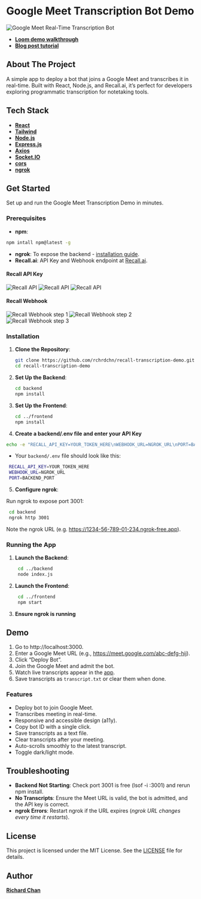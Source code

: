 # Google Meet Transcription Bot Demo

![Google Meet Real-Time Transcription Bot](frontend/public/demo.png "Google Meet Real-Time Transcription Bot")

- [**Loom demo walkthrough**](https://www.loom.com/share/85eaab3a06e34665832e42769974fdfa?sid=4ac404a4-8932-4bf1-9a2d-81d7475e393d)
- [**Blog post tutorial**](https://docs.google.com/document/d/1y_ftakJSWyB6PH-ETm824ZRIVGAbzppdmxJM45G5XVU/edit?usp=sharing)


## About The Project

A simple app to deploy a bot that joins a Google Meet and transcribes it in real-time. Built with React, Node.js, and Recall.ai, it’s perfect for developers exploring programmatic transcription for notetaking tools.

## Tech Stack
- [**React**](https://react.dev/)
- [**Tailwind**](https://tailwindcss.com/)
- [**Node.js**](https://nodejs.org)
- [**Express.js**](https://expressjs.com/)
- [**Axios**](https://axios-http.com/)
- [**Socket.IO**](https://socket.io/)
- [**cors**](https://www.npmjs.com/package/cors)
- [**ngrok**](https://ngrok.com)

## Get Started
Set up and run the Google Meet Transcription Demo in minutes.

### Prerequisites
- **npm**:
```bash
npm intall npm@latest -g
```
- **ngrok**: To expose the backend - [installation guide](https://ngrok.com).
- **Recall.ai**: API Key and Webhook endpoint at [Recall.ai](https://recall.ai).

#### Recall API Key

![Recall API](frontend/public/api.png "Recall API")
![Recall API](frontend/public/api2.png "Recall API")
![Recall API](frontend/public/api3.png "Recall API")

#### Recall Webhook

![Recall Webhook step 1](frontend/public/webhook1.png "Recall Webhook step 1")
![Recall Webhook step 2](frontend/public/webhook2.png "Recall Webhook step 2")
![Recall Webhook step 3](frontend/public/webhook3.png "Recall Webhook step 3")

### Installation

1. **Clone the Repository**:

   ```bash
   git clone https://github.com/rchrdchn/recall-transcription-demo.git
   cd recall-transcription-demo

2. **Set Up the Backend**:

   ```bash
   cd backend
   npm install

3. **Set Up the Frontend**:

   ```bash
   cd ../frontend
   npm install

4. **Create a backend/.env file and enter your API Key**

  ```bash
  echo -e "RECALL_API_KEY=YOUR_TOKEN_HERE\nWEBHOOK_URL=NGROK_URL\nPORT=BACKEND_PORT" > ../backend/.env
   ```

  - Your `backend/.env` file should look like this:

   ```bash
    RECALL_API_KEY=YOUR_TOKEN_HERE
    WEBHOOK_URL=NGROK_URL
    PORT=BACKEND_PORT
   ```

5. **Configure ngrok**:

  Run ngrok to expose port 3001:

   ```bash
    cd backend
    ngrok http 3001
   ```

  Note the ngrok URL (e.g. https://1234-56-789-01-234.ngrok-free.app).

### Running the App

1. **Launch the Backend**:

   ```bash
    cd ../backend
    node index.js
   ```

2. **Launch the Frontend**:

   ```bash
    cd ../frontend
    npm start
   ```

3. **Ensure ngrok is running**

## Demo

1. Go to http://localhost:3000.
2. Enter a Google Meet URL (e.g., https://meet.google.com/abc-defg-hij).
3. Click “Deploy Bot”.
4. Join the Google Meet and admit the bot.
5. Watch live transcripts appear in the [app](http://localhost:3000/).
6. Save transcripts as `transcript.txt` or clear them when done.

### Features

- Deploy bot to join Google Meet.
- Transcribes meeting in real-time.
- Responsive and accessible design (a11y).
- Copy bot ID with a single click.
- Save transcripts as a text file.
- Clear transcripts after your meeting.
- Auto-scrolls smoothly to the latest transcript.
- Toggle dark/light mode.

## Troubleshooting
- **Backend Not Starting**: Check port 3001 is free (lsof -i :3001) and rerun npm install.
- **No Transcripts**: Ensure the Meet URL is valid, the bot is admitted, and the API key is correct.
- **ngrok Errors**: Restart ngrok if the URL expires (_ngrok URL changes every time it restarts_).

## License
This project is licensed under the MIT License. See the [LICENSE](LICENSE) file for details.

## Author
[**Richard Chan**](middlekid.io)